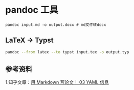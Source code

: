 # pandoc 工具

```shell
pandoc input.md -o output.docx # md文件转docx
```

## LaTeX -> Typst

```sh
pandoc --from latex --to typst input.tex -o output.typ
```

## 参考资料

1.知乎文章：[用 Markdown 写论文｜ 03 YAML 信息](https://zhuanlan.zhihu.com/p/412303359)
